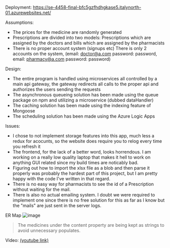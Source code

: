 Deployment: https://se-4458-final-bfc5gzfhdhgkase5.italynorth-01.azurewebsites.net/

Assumptions:
- The prices for the medicine are randomly generated
- Prescriptions are divided into two models: Prescriptions which are assigned by the doctors and bills which are assigned by the pharmacists
- There is no proper account system (signups etc) There is only 2 accounts on the system, (email: doctor@a.com password: password, email: pharmacy@a.com password: password)

Design:
- The entire program is handled using microservices all controlled by a main api gateway, the gateway redirects all calls to the proper api and authorizes the users sending the requests
- The asynchronous queueing solution has been made using the queue package on npm and utilizing a microservice (dubbed dataHandler)
- The caching solution has been made using the indexing feature of Mongoose
- The scheduling solution has been made using the Azure Logic Apps

Issues:
- I chose to not implement storage features into this app, much less a redux for acocunts, so the website does require you to relog every time you refresh it
- The frontend, for the lack of a better word, looks horrendous. I am working on a really low quality laptop that makes it hell to work on anything GUI related since my build times are noticably bad.
- Figuring out how to import the xlsx file as a blob and then parse it properly was probably the hardest part of this project, but I am pretty happy with the code I've written in that regard.
- There is no easy way for pharmacists to see the id of a Prescription without waiting for the mail.
- There is also no actual emailing system. I doubt we were required to implement one since there is no free solution for this as far as I know but the "mails" are just sent in the server logs.

ER Map
![image](https://github.com/user-attachments/assets/39b383d7-a374-4c8f-af79-b25826ae3a80)
> The medicines under the content property are being kept as strings to avoid unnecessary populates.

Video: [(youtube link)](https://youtu.be/xzY5rGKHkj0)

